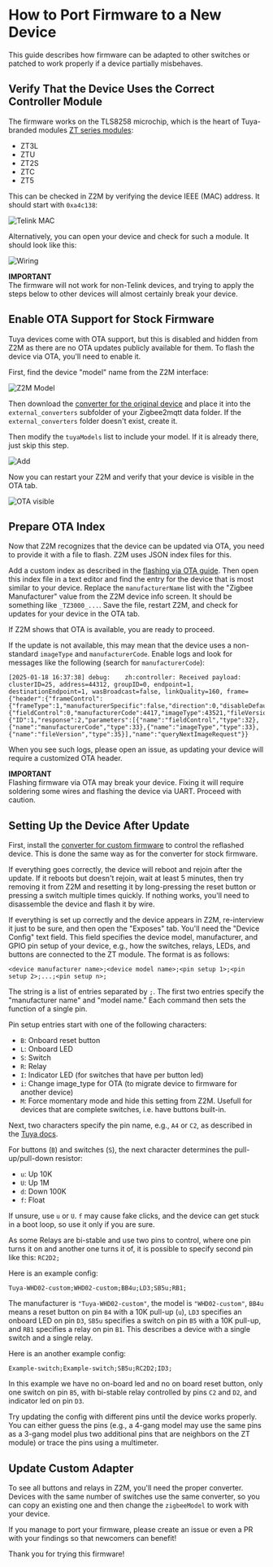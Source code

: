# How to Port Firmware to a New Device  

This guide describes how firmware can be adapted to other switches or patched to work properly if a device partially misbehaves.  

## Verify That the Device Uses the Correct Controller Module  

The firmware works on the TLS8258 microchip, which is the heart of Tuya-branded modules [ZT series modules](https://developer.tuya.com/en/docs/iot/zt-series-module?id=Kaiuym8ctid7k):  
- ZT3L  
- ZTU  
- ZT2S  
- ZTC  
- ZT5  

This can be checked in Z2M by verifying the device IEEE (MAC) address. It should start with `0xa4c138`:  

![Telink MAC](images/screen_telink_mac.png)  

Alternatively, you can open your device and check for such a module. It should look like this:  

![Wiring](images/ts0012_wires.jpg)  

**IMPORTANT**  
The firmware will not work for non-Telink devices, and trying to apply the steps below to other devices will almost certainly break your device.  

## Enable OTA Support for Stock Firmware  

Tuya devices come with OTA support, but this is disabled and hidden from Z2M as there are no OTA updates publicly available for them. To flash the device via OTA, you'll need to enable it.  

First, find the device "model" name from the Z2M interface:  

![Z2M Model](images/screen_z2m_model.png)  

Then download the [converter for the original device](https://github.com/romasku/tuya-zigbee-switch/raw/refs/heads/main/zigbee2mqtt/converters/tuya_with_ota.js) and place it into the `external_converters` subfolder of your Zigbee2mqtt data folder. If the `external_converters` folder doesn't exist, create it.  

Then modify the `tuyaModels` list to include your model. If it is already there, just skip this step.  

![Add](images/screen_add_model_to_ota.png)  

Now you can restart your Z2M and verify that your device is visible in the OTA tab.  

![OTA visible](images/device_added_to_ota.png)  

## Prepare OTA Index  

Now that Z2M recognizes that the device can be updated via OTA, you need to provide it with a file to flash. Z2M uses JSON index files for this.  

Add a custom index as described in the [flashing via OTA guide](ota_flash.md). Then open this index file in a text editor and find the entry for the device that is most similar to your device. Replace the `manufacturerName` list with the "Zigbee Manufacturer" value from the Z2M device info screen. It should be something like `_TZ3000_...`. Save the file, restart Z2M, and check for updates for your device in the OTA tab.  

If Z2M shows that OTA is available, you are ready to proceed.  

If the update is not available, this may mean that the device uses a non-standard `imageType` and `manufacturerCode`. Enable logs and look for messages like the following (search for `manufacturerCode`):  

```
[2025-01-18 16:37:38] debug: 	zh:controller: Received payload: clusterID=25, address=44312, groupID=0, endpoint=1, destinationEndpoint=1, wasBroadcast=false, linkQuality=160, frame={"header":{"frameControl":{"frameType":1,"manufacturerSpecific":false,"direction":0,"disableDefaultResponse":false,"reservedBits":0},"transactionSequenceNumber":79,"commandIdentifier":1},"payload":{"fieldControl":0,"manufacturerCode":4417,"imageType":43521,"fileVersion":16986117},"command":{"ID":1,"response":2,"parameters":[{"name":"fieldControl","type":32},{"name":"manufacturerCode","type":33},{"name":"imageType","type":33},{"name":"fileVersion","type":35}],"name":"queryNextImageRequest"}}
```  

When you see such logs, please open an issue, as updating your device will require a customized OTA header.  

**IMPORTANT**  
Flashing firmware via OTA may break your device. Fixing it will require soldering some wires and flashing the device via UART. Proceed with caution.  

## Setting Up the Device After Update  

First, install the [converter for custom firmware](https://github.com/romasku/tuya-zigbee-switch/raw/refs/heads/main/zigbee2mqtt/converters/switch_custom.js) to control the reflashed device. This is done the same way as for the converter for stock firmware.  

If everything goes correctly, the device will reboot and rejoin after the update. If it reboots but doesn't rejoin, wait at least 5 minutes, then try removing it from Z2M and resetting it by long-pressing the reset button or pressing a switch multiple times quickly. If nothing works, you'll need to disassemble the device and flash it by wire.  

If everything is set up correctly and the device appears in Z2M, re-interview it just to be sure, and then open the "Exposes" tab. You'll need the "Device Config" text field. This field specifies the device model, manufacturer, and GPIO pin setup of your device, e.g., how the switches, relays, LEDs, and buttons are connected to the ZT module. The format is as follows:  

```
<device manufacturer name>;<device model name>;<pin setup 1>;<pin setup 2>;...;<pin setup n>;
```  

The string is a list of entries separated by `;`. The first two entries specify the "manufacturer name" and "model name." Each command then sets the function of a single pin.  

Pin setup entries start with one of the following characters:  
- `B`: Onboard reset button  
- `L`: Onboard LED  
- `S`: Switch  
- `R`: Relay  
- `I`: Indicator LED (for switches that have per button led)
- `i`: Change image_type for OTA (to migrate device to firmware for another device)  
- `M`: Force momentary mode and hide this setting from Z2M. Usefull for devices that are complete switches, i.e. have buttons built-in.

Next, two characters specify the pin name, e.g., `A4` or `C2`, as described in the [Tuya docs](https://developer.tuya.com/en/docs/iot/zt-series-module?id=Kaiuym8ctid7k).  

For buttons (`B`) and switches (`S`), the next character determines the pull-up/pull-down resistor:  
- `u`: Up 10K  
- `U`: Up 1M  
- `d`: Down 100K  
- `f`: Float  

If unsure, use `u` or `U`. `f` may cause fake clicks, and the device can get stuck in a boot loop, so use it only if you are sure.  

As some Relays are bi-stable and use two pins to control, where one pin turns it on and another one turns it of, it is possible to specify
second pin like this: `RC2D2;`

Here is an example config:  

```
Tuya-WHD02-custom;WHD02-custom;BB4u;LD3;SB5u;RB1;
```  

The manufacturer is `"Tuya-WHD02-custom"`, the model is `"WHD02-custom"`, `BB4u` means a reset button on pin `B4` with a 10K pull-up (`u`), `LD3` specifies an onboard LED on pin `D3`, `SB5u` specifies a switch on pin `B5` with a 10K pull-up, and `RB1` specifies a relay on pin `B1`. This describes a device with a single switch and a single relay.  

Here is an another example config:  

```
Example-switch;Example-switch;SB5u;RC2D2;ID3;
```  

In this example we have no on-board led and no on board reset button, only one switch on pin `B5`, with bi-stable relay controlled by pins `C2` and `D2`, and indicator led on pin `D3`.

Try updating the config with different pins until the device works properly. You can either guess the pins (e.g., a 4-gang model may use the same pins as a 3-gang model plus two additional pins that are neighbors on the ZT module) or trace the pins using a multimeter.  

## Update Custom Adapter  

To see all buttons and relays in Z2M, you'll need the proper converter. Devices with the same number of switches use the same converter, so you can copy an existing one and then change the `zigbeeModel` to work with your device.  

If you manage to port your firmware, please create an issue or even a PR with your findings so that newcomers can benefit!  

Thank you for trying this firmware!  
